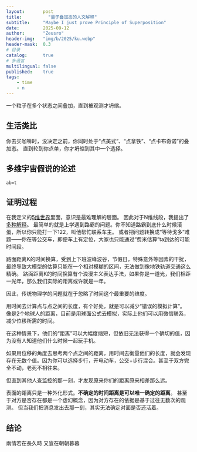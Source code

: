 ```yaml
---
layout:       post
title:          "量子叠加态的人文解释"
subtitle:     "Maybe I just prove Principle of Superposition"
date:         2025-09-12
author:       "Zeusro"
header-img:   "img/b/2025/ku.webp"
header-mask:  0.3
# 目录
catalog:      true
# 多语言
multilingual: false
published:    true
tags:
    - time
    - n
---
```


一个粒子在多个状态之间叠加，直到被观测才坍缩。

## 生活类比

你去买咖啡时，没决定之前，你同时处于“点美式”、“点拿铁”、“点卡布奇诺”的叠加态。
直到轮到你点单，你才坍缩到其中一个选择。

## 多维宇宙假说的论述

```
ab=t
```

## 证明过程

在我定义的[5维世界](https://github.com/zeusro/math/blob/main/n/5.zh.md)里面，意识是最难理解的层面。
因此对于N维线段，我提出了[多种解释](https://www.zeusro.com/2025/06/29/ab/)。
最简单的就是上学遇到路霸的问题。你不知道路霸到底什么时候滚蛋，所以你只能打一下122，叫他帮忙联系车主。
或者把问题转换成“等待戈多”难题——你在等公交车，即便车上有定位，大家也只能通过“费米估算”ta到达的可能时间段。

路面距离K的时间换算，受到上下班波峰波谷，节假日，特殊意外等因素的干扰，最终导致大模型的估算只能在一个相对模糊的区间，无法做到像地铁轨道交通这么精确。
路面距离K的时间换算有个浪漫主义表达手法，如果你是一道光，我们相距一光年，那么我们实际的距离或许就是一年。

因此，传统物理学的问题就在于忽略了时间这个最重要的维度。

用时间去计算点与点之间的长度，有个好处，就是可以减少“错误的模拟计算”。
像是2个地球人的距离，目前是用球面公式去模拟，实际上他们可以用微信联系，减少位移所需的时间。

在这种情景下，他们的“距离”可以大幅度缩短，但依旧无法获得一个确切的值，因为没有人知道他们什么时候一起玩手机。

如果用位移的角度去思考两个点之间的距离，用时间去衡量他们的长度，就会发现存在无数个值。
​​​因为你可以选择步行，开电动车，公交+步行混合。甚至于双方完全不动，老死不相往来。

但直到其他人查监控的那一刻，才发现原来你们的距离原来相差那么远。

表面的距离只是一种外化形式。**不确定的时间距离是可以唯一确定的距离**。
甚至于对方是否存在都是一个虚幻概念，因为对方存在的依据是基于过往无数次的观测。
但当我们把消息发出去那一刻，其实无法确定对面是否还活着。

## 结论

兩情若在長久時 又豈在朝朝暮暮